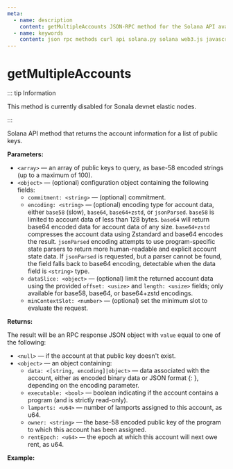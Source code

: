 ```yaml
---
meta:
  - name: description
    content: getMultipleAccounts JSON-RPC method for the Solana API available with examples in Solana web3.js, Solana.py, and cURL.
  - name: keywords
    content: json rpc methods curl api solana.py solana web3.js javascript python solana
---
```


# getMultipleAccounts

::: tip Information

This method is currently disabled for Sonala devnet elastic nodes.

:::

Solana API method that returns the account information for a list of public keys.

**Parameters:**

* `<array>` — an array of public keys to query, as base-58 encoded strings (up to a maximum of 100).
* `<object>` — (optional) configuration object containing the following fields:
  * `commitment: <string>` — (optional) commitment.
  * `encoding: <string>` — (optional) encoding type for account data, either `base58` (slow), `base64`, `base64+zstd`, or `jsonParsed`. `base58` is limited to account data of less than 128 bytes. `base64` will return base64 encoded data for account data of any size. `base64+zstd` compresses the account data using Zstandard and base64 encodes the result. `jsonParsed` encoding attempts to use program-specific state parsers to return more human-readable and explicit account state data. If `jsonParsed` is requested, but a parser cannot be found, the field falls back to base64 encoding, detectable when the data field is `<string>` type.
  * `dataSlice: <object>` — (optional) limit the returned account data using the provided `offset: <usize>` and `length: <usize>` fields; only available for base58, base64, or base64+zstd encodings.
  * `minContextSlot: <number>` — (optional) set the minimum slot to evaluate the request.

**Returns:**

The result will be an RPC response JSON object with `value` equal to one of the following:

* `<null>` — if the account at that public key doesn't exist.
* `<object>` — an object containing:
  * `data: <[string, encoding]|object>` — data associated with the account, either as encoded binary data or JSON format {<program>: <state>}, depending on the encoding parameter.
  * `executable: <bool>` — boolean indicating if the account contains a program (and is strictly read-only).
  * `lamports: <u64>` — number of lamports assigned to this account, as u64.
  * `owner: <string>` — the base-58 encoded public key of the program to which this account has been assigned.
  * `rentEpoch: <u64>` — the epoch at which this account will next owe rent, as u64.

**Example:**

<CodeSwitcher :languages="{js:'Solana web3.js', py:'Solana.py', cr:'cURL'}">
<template v-slot:js>

``` js
import { Connection } from "@solana/web3.js"

const nodeUrl = "CHAINSTACK_NODE_URL"
const connect = new Connection(nodeUrl);

(async () => {
  const key1 = new PublicKey("55xvpq6EdnjQZaRvz43NsXnTrT4kjYuszwKQZnbkpegA");
  const key2 = new PublicKey("48JJ65oBTPJk7fAT7wQXpDsGK6koBAZXdCn4C5s3A9MC");
  const key3 = new PublicKey("A443JrZHBGqoWyzgXcXnMBQBsQMXY2vqx4KgY4xaMgv2");

  const connection = new Connection(nodeUrl);

  console.log(await connection.getMultipleAccountsInfo([key1, key2, key3]));
})();
```

</template>
<template v-slot:py>

``` py
from solana.rpc.api import Client

web3 = Client('CHAINSTACK_NODE_URL')

pubkeys = [PublicKey("55xvpq6EdnjQZaRvz43NsXnTrT4kjYuszwKQZnbkpegA"), PublicKey("48JJ65oBTPJk7fAT7wQXpDsGK6koBAZXdCn4C5s3A9MC"),PublicKey("A443JrZHBGqoWyzgXcXnMBQBsQMXY2vqx4KgY4xaMgv2")]
print(web3.get_multiple_accounts(pubkeys))
```

</template>
<template v-slot:cr>

``` sh
curl -X POST "CHAINSTACK_NODE_URL" \
  -H "Content-Type: application/json" \
  --data '{"jsonrpc": "2.0","id": 1,"method": "getMultipleAccounts","params": [["A443JrZHBGqoWyzgXcXnMBQBsQMXY2vqx4KgY4xaMgv2","48JJ65oBTPJk7fAT7wQXpDsGK6koBAZXdCn4C5s3A9MC", "48JJ65oBTPJk7fAT7wQXpDsGK6koBAZXdCn4C5s3A9MC"],{"dataSlice": {"offset": 0,"length": 0}}]}'
```

</template>
</CodeSwitcher>
